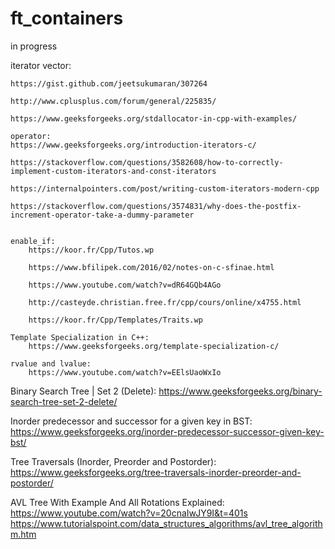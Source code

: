 # ft_containers
in progress

iterator vector:

	https://gist.github.com/jeetsukumaran/307264

	http://www.cplusplus.com/forum/general/225835/

	https://www.geeksforgeeks.org/stdallocator-in-cpp-with-examples/

	operator:
	https://www.geeksforgeeks.org/introduction-iterators-c/

	https://stackoverflow.com/questions/3582608/how-to-correctly-implement-custom-iterators-and-const-iterators

	https://internalpointers.com/post/writing-custom-iterators-modern-cpp

	https://stackoverflow.com/questions/3574831/why-does-the-postfix-increment-operator-take-a-dummy-parameter


	enable_if:
		https://koor.fr/Cpp/Tutos.wp

		https://www.bfilipek.com/2016/02/notes-on-c-sfinae.html
		
		https://www.youtube.com/watch?v=dR64GQb4AGo

		http://casteyde.christian.free.fr/cpp/cours/online/x4755.html

		https://koor.fr/Cpp/Templates/Traits.wp

	Template Specialization in C++:
		https://www.geeksforgeeks.org/template-specialization-c/

	rvalue and lvalue:
		https://www.youtube.com/watch?v=EElsUaoWxIo



Binary Search Tree | Set 2 (Delete):
	https://www.geeksforgeeks.org/binary-search-tree-set-2-delete/

Inorder predecessor and successor for a given key in BST:
	https://www.geeksforgeeks.org/inorder-predecessor-successor-given-key-bst/

Tree Traversals (Inorder, Preorder and Postorder):
	https://www.geeksforgeeks.org/tree-traversals-inorder-preorder-and-postorder/

AVL Tree With Example And All Rotations Explained:
	https://www.youtube.com/watch?v=20cnaIwJY9I&t=401s
	https://www.tutorialspoint.com/data_structures_algorithms/avl_tree_algorithm.htm